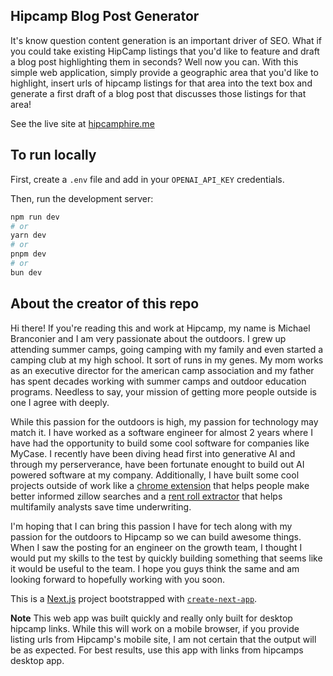 ## Hipcamp Blog Post Generator
It's know question content generation is an important driver of SEO. What if you could take existing HipCamp listings that you'd like to feature and draft a blog post highlighting them in seconds? Well now you can. With this simple web application, simply provide a geographic area that you'd like to highlight, insert urls of hipcamp listings for that area into the text box and generate a first draft of a blog post that discusses those listings for that area!

See the live site at [hipcamphire.me](https://www.hipcamphire.me/)

## To run locally
First, create a `.env` file and add in your `OPENAI_API_KEY` credentials.

Then, run the development server:
```bash
npm run dev
# or
yarn dev
# or
pnpm dev
# or
bun dev
```

## About the creator of this repo
Hi there! If you're reading this and work at Hipcamp, my name is Michael Branconier and I am very passionate about the outdoors. I grew up attending summer camps, going camping with my family and even started a camping club at my high school. It sort of runs in my genes. My mom works as an executive director for the american camp association and my father has spent decades working with summer camps and outdoor education programs. Needless to say, your mission of getting more people outside is one I agree with deeply.

While this passion for the outdoors is high, my passion for technology may match it. I have worked as a software engineer for almost 2 years where I have had the opportunity to build some cool software for companies like MyCase. I recently have been diving head first into generative AI and through my perserverance, have been fortunate enought to build out AI powered software at my company. Additionally, I have built some cool projects outside of work like a [chrome extension](https://chromewebstore.google.com/detail/comp-crunch-analyze-zillo/pfmjlnebociiohfhlpckomcmnajdonjp) that helps people make better informed zillow searches and a [rent roll extractor](https://credataextractor.com/) that helps multifamily analysts save time underwriting. 

I'm hoping that I can bring this passion I have for tech along with my passion for the outdoors to Hipcamp so we can build awesome things. When I saw the posting for an engineer on the growth team, I thought I would put my skills to the test by quickly building something that seems like it would be useful to the team. I hope you guys think the same and am looking forward to hopefully working with you soon.

This is a [Next.js](https://nextjs.org/) project bootstrapped with [`create-next-app`](https://github.com/vercel/next.js/tree/canary/packages/create-next-app).

**Note**
This web app was built quickly and really only built for desktop hipcamp links. While this will work on a mobile browser, if you provide listing urls from Hipcamp's mobile site, I am not certain that the output will be as expected. For best results, use this app with links from hipcamps desktop app.
